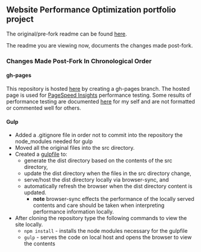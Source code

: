 ## Website Performance Optimization portfolio project

The original/pre-fork readme can be found
[here](src/README.md).

The readme you are viewing now, documents the changes made post-fork.

### Changes Made Post-Fork In Chronological Order

#### gh-pages

This repository is hosted
[here](https://carltonwin8.github.io/frontend-nanodegree-mobile-portfolio/)
by creating a gh-pages branch.
The hosted page is used for
[PageSpeed Insights](https://developers.google.com/speed/pagespeed/insights/)
performance testing.
Some results of performance testing are documented
[here](https://docs.google.com/spreadsheets/d/1AUgnGV3Ep1f-aRLn_9Zg2LcT2XZOxzw0IjaC4f83xBQ/edit?usp=sharing)
for my self and are not formatted or commented well for others.

#### Gulp

  - Added a .gitignore file in order not to commit into the repository
    the node_modules needed for gulp
  - Moved all the original files into the src directory.
  - Created a [gulpfile](gulpfile.js) to:
    - generate the dist directory based on the contents of the src directory,
    - update the dist directory when the files in the src directory change,
    - serve/host the dist directory locally via browser-sync, and
    - automatically refresh the browser when the dist directory content is updated.
      - **note** browser-sync effects the performance of the locally served contents
        and care should be taken when interpreting performance information locally.
  - After cloning the repository type the following commands to view the site locally.
    - `npm install` - installs the node modules necessary for the gulpfile
    - `gulp` - serves the code on local host and opens the browser to view the contents
